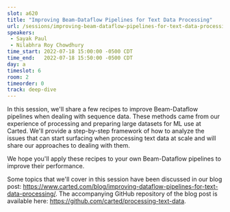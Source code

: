 ```yaml
---
slot: a620
title: "Improving Beam-Dataflow Pipelines for Text Data Processing"
url: /sessions/improving-beam-dataflow-pipelines-for-text-data-processing
speakers:
 - Sayak Paul
 - Nilabhra Roy Chowdhury
time_start: 2022-07-18 15:00:00 -0500 CDT
time_end:   2022-07-18 15:50:00 -0500 CDT
day: a
timeslot: 6
room: 2
timeorder: 0
track: deep-dive
---
```


In this session, we'll share a few recipes to improve Beam-Dataflow pipelines when dealing with sequence data. These methods came from our experience of processing and preparing large datasets for ML use at Carted. We'll provide a step-by-step framework of how to analyze the issues that can start surfacing when processing text data at scale and will share our approaches to dealing with them.
 
We hope you'll apply these recipes to your own Beam-Dataflow pipelines to improve their performance. 
 
Some topics that we'll cover in this session have been discussed in our blog post: https://www.carted.com/blog/improving-dataflow-pipelines-for-text-data-processing/. The accompanying GitHub repository of the blog post is available here: https://github.com/carted/processing-text-data.
